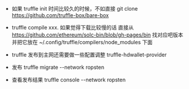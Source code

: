 - 如果 truffle init 时间比较久的时候，不如直接 git clone https://github.com/truffle-box/bare-box
- truffle compile xxx. 如果觉得下载比较慢的话 直接从 https://github.com/ethereum/solc-bin/blob/gh-pages/bin 找对应吧版本
  并把它放在 ~/.config/truffle/compilers/node_modules 下面
- truffle 发布到主网还需要做一些配置调整
  truffle-hdwallet-provider
- 发布
  truffle migrate --network ropsten

- 查看发布结果
  truffle console --network ropsten
